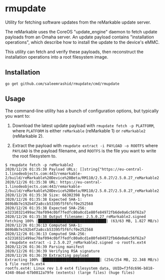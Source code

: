 # rmupdate

Utility for fetching software updates from the reMarkable update server.

The reMarkable uses the CoreOS "update_engine" daemon to fetch update payloads from an Omaha server. An update payload contains "installation operations", which describe how to install the update to the device's eMMC.

This utility can fetch and verify these payloads, then reconstruct the installation operations into a root filesystem image.

## Installation

```
go get github.com/saleemrashid/rmupdate/cmd/rmupdate
```

## Usage

The command-line utility has a bunch of configuration options, but typically you want to:

1. Download the latest update payload with `rmupdate fetch -p PLATFORM`, where `PLATFORM` is either `reMarkable` (reMarkable 1) or `reMarkable2` (reMarkable 2).

2. Extract the payload with `rmupdate extract -i PAYLOAD -o ROOTFS` where `PAYLOAD` is the payload filename, and `ROOTFS` is the file you want to write the root filesystem to.

```shell
$ rmupdate fetch -p reMarkable2
2020/12/26 01:35:38 Payload URLs: []string{"https://eu-central-1.linodeobjects.com:443/remarkable-2/build/reMarkable%20Device%20Beta/RM110/2.5.0.27/2.5.0.27_reMarkable2.signed"}
2020/12/26 01:35:38 URL: https://eu-central-1.linodeobjects.com:443/remarkable-2/build/reMarkable%20Device%20Beta/RM110/2.5.0.27/2.5.0.27_reMarkable2.signed
2020/12/26 01:35:38 Size: 66302398 bytes
2020/12/26 01:35:38 Expected SHA-1: 869b8b7e192b4f2a8ccb53395f5f6fcf0e252568
2020/12/26 01:35:38 Expected SHA-256: e32310321499ac70af094c0bf7fedfc80a0cd1e80fe84972fb6de0a6c56f62a7
2020/12/26 01:35:38 Output filename: 2.5.0.27_reMarkable2.signed
Fetching 100% |███████████████████████████████| (63/63 MB, 1.827 MB/s)
2020/12/26 01:36:13 Computed SHA-1: 869b8b7e192b4f2a8ccb53395f5f6fcf0e252568
2020/12/26 01:36:13 Computed SHA-256: e32310321499ac70af094c0bf7fedfc80a0cd1e80fe84972fb6de0a6c56f62a7
$ rmupdate extract -i 2.5.0.27_reMarkable2.signed -o rootfs.ext4
2020/12/26 01:36:39 Parsing manifest
2020/12/26 01:36:39 Verifying RSA signature
2020/12/26 01:36:39 Extracting payload
Extracting 100% |██████████████████████████| (254/254 MB, 22.348 MB/s)
$ file rootfs.ext4
rootfs.ext4: Linux rev 1.0 ext4 filesystem data, UUID=f3fdc696-b818-4348-86ad-67b0812a79fe (extents) (large files) (huge files)
```

